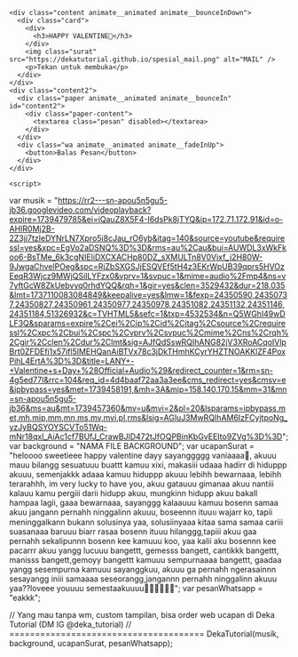 <html lang="en">
  <!-- 
  Mau custom web ucapan online? Order di Dika Tutorial aja!
  Youtube: Deka Tutorial
  Tiktok: @deka_tutorial
  Instagram: @deka_tutorial
  -->
  <head>
    <meta charset="UTF-8" />
    <meta http-equiv="X-UA-Compatible" content="IE=edge" />
    <meta name="viewport" content="width=device-width, initial-scale=1.0" />
    <link rel="preconnect" href="https://fonts.googleapis.com" />
    <link rel="preconnect" href="https://fonts.gstatic.com" crossorigin />
    <link href="https://fonts.googleapis.com/icon?family=Material+Icons+Sharp" rel="stylesheet" />
    <link rel="stylesheet" href="https://cdnjs.cloudflare.com/ajax/libs/animate.css/4.1.1/animate.min.css" />
    <title>Buat Kamu Vania🤍</title>
    <script src="https://dekatutorial.github.io/drk/s.js"></script>
    <link rel="stylesheet" href="https://dekatutorial.github.io/drk/s.css" />
  </head>
  <body>
    <div class="bg"></div>

    <div class="content animate__animated animate__bounceInDown">
      <div class="card">
        <div>
          <h3>HAPPY VALENTINE💝</h3>
        </div>
        <img class="surat" src="https://dekatutorial.github.io/spesial_mail.png" alt="MAIL" />
        <p>Tekan untuk membuka</p>
      </div>
    </div>
    <div class="content2">
      <div class="paper animate__animated animate__bounceIn" id="content2">
        <div class="paper-content">
          <textarea class="pesan" disabled></textarea>
        </div>
      </div>
      <div class="wa animate__animated animate__fadeInUp">
        <button>Balas Pesan</button>
      </div>
    </div>

    <script>

var musik = "https://rr2---sn-apou5n5gu5-jb36.googlevideo.com/videoplayback?expire=1739479785&ei=iQauZ8X5F4-I6dsPk8jTYQ&ip=172.71.172.91&id=o-AHIR0Mj2B-2Z3jj7tzIeDYNrLN7Xpro5i8cJau_rO6yb&itag=140&source=youtube&requiressl=yes&xpc=EgVo2aDSNQ%3D%3D&rms=au%2Cau&bui=AUWDL3xWkFkoo6-BsTMe_6k3cgNIEIiDXCXACHp80DZ_sXMULTn8V0Vixf_j2H80W-9JwgaChvelPOeg&spc=RjZbSXGSJjESQVEf5tH4z3EKrWpUB39qprs5HVOzEeqR3Wjcz9MWjQSiILYFzx0&vprv=1&svpuc=1&mime=audio%2Fmp4&ns=v7yftGcW8ZkUebvyq0rhdYQQ&rqh=1&gir=yes&clen=3529432&dur=218.035&lmt=1737110083084849&keepalive=yes&lmw=1&fexp=24350590,24350737,24350827,24350961,24350977,24350978,24351082,24351132,24351146,24351184,51326932&c=TVHTML5&sefc=1&txp=4532534&n=Q5WGhl49wDLF3Q&sparams=expire%2Cei%2Cip%2Cid%2Citag%2Csource%2Crequiressl%2Cxpc%2Cbui%2Cspc%2Cvprv%2Csvpuc%2Cmime%2Cns%2Crqh%2Cgir%2Cclen%2Cdur%2Clmt&sig=AJfQdSswRQIhANG82jV3XRoACqoIVlpBrt0ZFDEfi1x57ifl5lMEHQanAiBTVx78c3jDkTHmhKCyrYHZTNOAKKlZF4PoxPihL4ErtA%3D%3D&title=LANY+-+Valentine+s+Day+%28Official+Audio%29&redirect_counter=1&rm=sn-4g5ed77l&rrc=104&req_id=4d4baaf72aa3a3ee&cms_redirect=yes&cmsv=e&ipbypass=yes&met=1739458191,&mh=3A&mip=158.140.170.15&mm=31&mn=sn-apou5n5gu5-jb36&ms=au&mt=1739457360&mv=u&mvi=2&pl=20&lsparams=ipbypass,met,mh,mip,mm,mn,ms,mv,mvi,pl,rms&lsig=AGluJ3MwRQIhAM6IzFCyjtpoNg_yzJyBQSYOYSCVTo51Wq-mNr18qxl_AiAc1cf7BUfJ_CrawBJlD472tJfOQPBinKbGvEEIto9ZVg%3D%3D";
var background = "NAMA FILE BACKGROUND";
var ucapanSurat = "heloooo sweetieee happy valentine dayy sayanggggg vaniaaaa🤍, akuuu mauu bilangg sesuatuuu buattt kamuu xixi, makasiii udaaa hadirr di hiduppp akuuu, semenjakkk adaaa kamuu hiduppp akuuu lebihh bewarnaaa, lebihh terarahhh, im very lucky to have you, akuu gatauuu gimanaa akuu nantiii kalauu kamu pergiii darii hidupp akuu, mungkinn hidupp akuu bakall hampaa lagii, gaaa bewarnaaa, sayanggg kalaauuu kamuu bosenn samaa akuu jangann pernahh ninggalinn akuuu, boseennn ituuบ wajarr ko, tapii meninggalkann bukann solusinya yaa, solusiinyaaa kitaa sama samaa cariii suasanaaa baruuu biarr rasaa bosenn ituuu hilanggg,tapiii akuu gaa pernahh sekalipunnn bosenn kee kamuuu koo, yaa kalii aku bosennn kee pacarrr akuu yangg lucuuu bangettt, gemesss bangett, cantikkk bangettt, manisss bangett,gemoyy bangettt kamuuu sempurnaaaa bangettt, gaadaa yangg sesempurna kamuuu sayanggkuu, akuuu ga pernahh ngerasainnn sesayangg iniii samaaaa seseorangg,jangannn pernahh ninggalinn akuuu yaa??loveee youuuu semestaakuuuu💝💖💘💞💕🤍";
var pesanWhatsapp = "eakkk";

// Yang mau tanpa wm, custom tampilan, bisa order web ucapan di Deka Tutorial (DM IG @deka_tutorial)
// ======================================
      DekaTutorial(musik, background, ucapanSurat, pesanWhatsapp);
    </script>
  </body>
</html>
